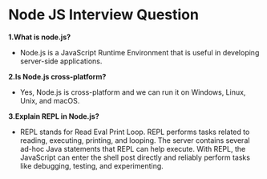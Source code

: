 # Node JS Interview Question

**1.What is node.js?**
- Node.js is a JavaScript Runtime Environment that is useful in developing server-side applications.

**2.Is Node.js cross-platform?**
- Yes, Node.js is cross-platform and we can run it on Windows, Linux, Unix, and macOS.

**3.Explain REPL in Node.js?**
- REPL stands for Read Eval Print Loop. REPL performs tasks related to reading, executing, printing, and looping. The server contains several ad-hoc Java statements that REPL can help execute. With REPL, the JavaScript can enter the shell post directly and reliably perform tasks like debugging, testing, and experimenting.
